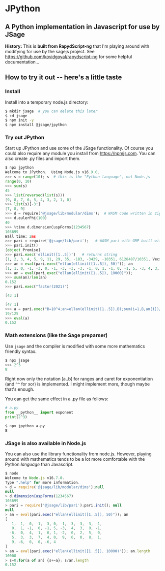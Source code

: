 # JPython

## A Python implementation in Javascript for use by JSage

**History:** This is **built from RapydScript-ng** that I'm playing around with
modifying for use by the sagejs project. See
https://github.com/kovidgoyal/rapydscript-ng for some helpful documentation...

## How to try it out -- here's a little taste

### Install

Install into a temporary node.js directory:

```bash
$ mkdir jsage  # you can delete this later
$ cd jsage
$ npm init -y
$ npm install @jsage/jpython
```

### Try out JPython

Start up JPython and use some of the JSage functionality. Of course you could also
require any module you install from https://npmjs.com. You can also create .py files
and import them.

```python
$ npx jpython
Welcome to JPython.  Using Node.js v16.9.0.
>>> s = range(10); s  # this is the "Python language", not Node.js
range(0, 10)
>>> sum(s)
45
>>> list(reversed(list(s)))
[9, 8, 7, 6, 5, 4, 3, 2, 1, 0]
>>> list(s)[-3:]
[7, 8, 9]
>>> d = require('@jsage/lib/modular/dims');  # WASM code written in ziglang.
>>> d.eulerPhi(100)
40
>>> %time d.dimensionCuspForms(1234567)
103699
Wall time: 2ms
>>> pari = require('@jsage/lib/pari');   # WASM pari with GMP built with 'zig cc'
>>> pari.init()
[object Promise]
>>> pari.exec('ellinit([1..5])')   # returns string
[1, 2, 3, 4, 5, 9, 11, 29, 35, -183, -3429, -10351, 6128487/10351, Vecsmall([1]), [Vecsmall([96, -1])], [0, 0, 0, 0, 0, 0, 0, 0]]
>>> an = eval(pari.exec("ellan(ellinit([1..5]), 50)")); an
[1, 1, 0, -1, -3, 0, -1, -3, -3, -3, -1, 0, 1, -1, 0, -1, 5, -3, 4, 3, 0, -1, -6, 0, 4, 1, 0, 1, -2, 0, 2, 5, 0, 5, 3, 3, 7, 4, 0, 9, 6, 0, 8, 1, 9, -6, 0, 0, -6, 4]
>>> an = eval(pari.exec("ellan(ellinit([1..5]), 10000)"));
>>> sum(an)/len(an)
0.152
>>> pari.exec("factor(2021)")

[43 1]

[47 1]
>>> a = pari.exec("B=10^4;an=ellan(ellinit([1..5]),B);sum(i=1,B,an[i])/B"); a
19/125
>>> eval(a)
0.152
```

### Math extensions (like the Sage preparser)

Use `jsage` and the compiler is modified with some more
mathematics friendly syntax.

```python
$ npx jsage
>>> 2^3
8
```
Right now only the notation [a..b] for ranges and caret for exponentiation (and
`^^` for xor) is implemented. I might implement more, though maybe that's enough.

You can get the same effect in a .py file as follows:

```python
# a.py
from __python__ import exponent
print(2^3)
```

```bash
$ npx jpython a.py
8
```

### JSage is also available in Node.js

You can also use the library functionality from node.js. However,
playing around with mathematics tends to be a lot more comfortable with the
Python _language_ than Javascript.

```js
$ node
Welcome to Node.js v16.7.0.
Type ".help" for more information.
> d = require('@jsage/lib/modular/dims');null
null
> d.dimensionCuspForms(1234567)
103699
> pari = require('@jsage/lib/pari');pari.init(); null
null
> an = eval(pari.exec("ellan(ellinit([1..5]), 50)")); an
[
   1,  1,  0, -1, -3, 0, -1, -3, -3, -3, -1,
   0,  1, -1,  0, -1, 5, -3,  4,  3,  0, -1,
  -6,  0,  4,  1,  0, 1, -2,  0,  2,  5,  0,
   5,  3,  3,  7,  4, 0,  9,  6,  0,  8,  1,
   9, -6,  0,  0, -6, 4
]
> an = eval(pari.exec("ellan(ellinit([1..5]), 10000)")); an.length
10000
> s=0;for(a of an) {s+=a}; s/an.length
0.152
```
